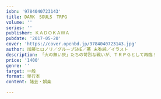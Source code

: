 ```yaml
---
isbn: '9784040723143'
title: DARK　SOULS　TRPG
volume: ''
series: ''
publisher: ＫＡＤＯＫＡＷＡ
pubdate: '2017-05-20'
cover: 'https://cover.openbd.jp/9784040723143.jpg'
author: 加藤ヒロノリ／グループSNE／著 末弥純／イラスト
description: 「火の無い灰」たちの苛烈な戦いが、ＴＲＰＧとして再臨！
price: '1400'
genre: ''
target: 一般
format: 単行本
content: 諸芸・娯楽

---
```

